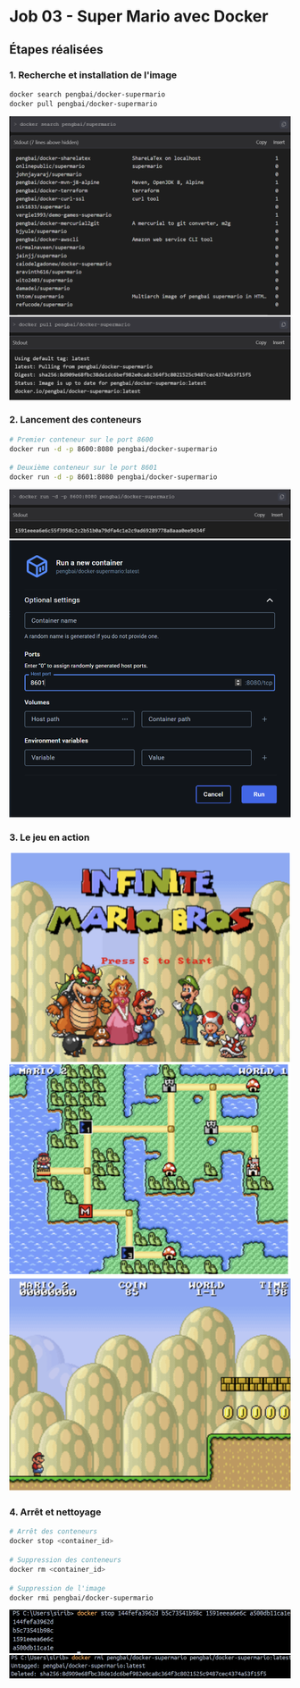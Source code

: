 # Job 03 - Super Mario avec Docker

## Étapes réalisées

### 1. Recherche et installation de l'image
```bash
docker search pengbai/docker-supermario
docker pull pengbai/docker-supermario
```
![Recherche de l'image](./images/job03_search.png)
![Téléchargement de l'image](./images/job03_pull.png)

### 2. Lancement des conteneurs
```bash
# Premier conteneur sur le port 8600
docker run -d -p 8600:8080 pengbai/docker-supermario

# Deuxième conteneur sur le port 8601
docker run -d -p 8601:8080 pengbai/docker-supermario
```
![Lancement via ligne de commande](./images/job03_run_cli.png)
![Lancement via Docker Desktop](./images/job03_run_desktop.png)

### 3. Le jeu en action
![Gameplay 1](./images/job03_gameplay_1.png)
![Gameplay 2](./images/job03_gameplay_2.png)
![Gameplay 3](./images/job03_gameplay_3.png)

### 4. Arrêt et nettoyage
```bash
# Arrêt des conteneurs
docker stop <container_id>

# Suppression des conteneurs
docker rm <container_id>

# Suppression de l'image
docker rmi pengbai/docker-supermario
```
![Arrêt des conteneurs](./images/job03_stop.png)
![Suppression de l'image](./images/job03_rmi.png)

